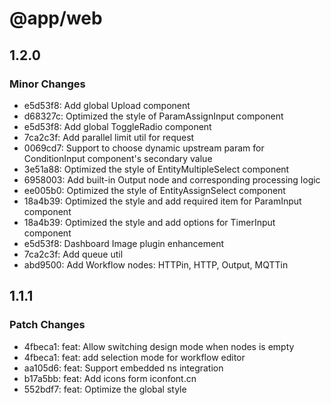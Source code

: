 # @app/web

## 1.2.0

### Minor Changes

-   e5d53f8: Add global Upload component
-   d68327c: Optimized the style of ParamAssignInput component
-   e5d53f8: Add global ToggleRadio component
-   7ca2c3f: Add parallel limit util for request
-   0069cd7: Support to choose dynamic upstream param for ConditionInput component's secondary value
-   3e51a88: Optimized the style of EntityMultipleSelect component
-   6958003: Add built-in Output node and corresponding processing logic
-   ee005b0: Optimized the style of EntityAssignSelect component
-   18a4b39: Optimized the style and add required item for ParamInput component
-   18a4b39: Optimized the style and add options for TimerInput component
-   e5d53f8: Dashboard Image plugin enhancement
-   7ca2c3f: Add queue util
-   abd9500: Add Workflow nodes: HTTPin, HTTP, Output, MQTTin

## 1.1.1

### Patch Changes

-   4fbeca1: feat: Allow switching design mode when nodes is empty
-   4fbeca1: feat: add selection mode for workflow editor
-   aa105d6: feat: Support embedded ns integration
-   b17a5bb: feat: Add icons form iconfont.cn
-   552bdf7: feat: Optimize the global style
